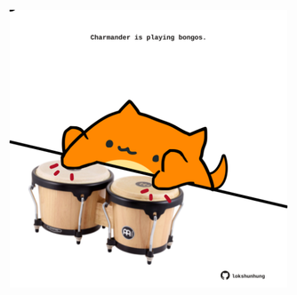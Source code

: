 <!-- built at 20/09/2022, 06:19:45 UTC -->
<p align="center">
  <img width="500" height="500" src="./ReadmeImage.svg">
</p>
